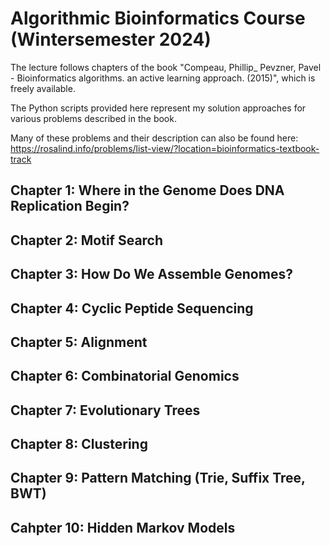 # Algorithmic Bioinformatics Course (Wintersemester 2024)

The lecture follows chapters of the book "Compeau, Phillip_ Pevzner, Pavel - Bioinformatics algorithms. an active learning approach. (2015)", which is freely available. 

The Python scripts provided here represent my solution approaches for various problems described in the book.

Many of these problems and their description can also be found here: https://rosalind.info/problems/list-view/?location=bioinformatics-textbook-track

## Chapter 1: Where in the Genome Does DNA Replication Begin?
## Chapter 2: Motif Search
## Chapter 3: How Do We Assemble Genomes?
## Chapter 4: Cyclic Peptide Sequencing
## Chapter 5: Alignment
## Chapter 6: Combinatorial Genomics
## Chapter 7: Evolutionary Trees
## Chapter 8: Clustering
## Chapter 9: Pattern Matching (Trie, Suffix Tree, BWT) 
## Cahpter 10: Hidden Markov Models

